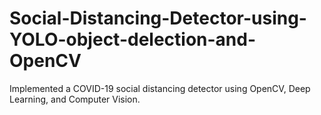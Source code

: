 # Social-Distancing-Detector-using-YOLO-object-delection-and-OpenCV
Implemented a COVID-19 social distancing detector using OpenCV, Deep Learning, and Computer Vision.
